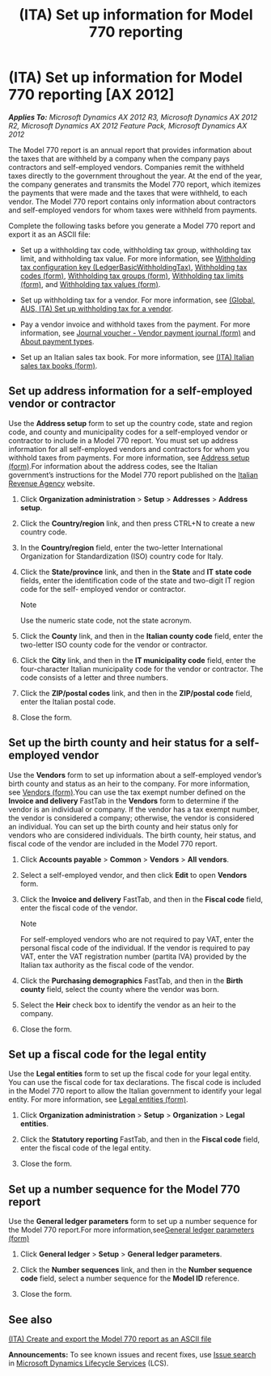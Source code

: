 ﻿---
title: (ITA) Set up information for Model 770 reporting
TOCTitle: (ITA) Set up information for Model 770 reporting
ms:assetid: 7787a3d9-06c8-46ce-a5c2-f08e79dcbc2d
ms:mtpsurl: https://technet.microsoft.com/en-us/library/Hh856770(v=AX.60)
ms:contentKeyID: 45688018
ms.date: 04/18/2014
mtps_version: v=AX.60
f1_keywords:
- Italy
- Modello 770
---

# (ITA) Set up information for Model 770 reporting [AX 2012]


_**Applies To:** Microsoft Dynamics AX 2012 R3, Microsoft Dynamics AX 2012 R2, Microsoft Dynamics AX 2012 Feature Pack, Microsoft Dynamics AX 2012_

The Model 770 report is an annual report that provides information about the taxes that are withheld by a company when the company pays contractors and self-employed vendors. Companies remit the withheld taxes directly to the government throughout the year. At the end of the year, the company generates and transmits the Model 770 report, which itemizes the payments that were made and the taxes that were withheld, to each vendor. The Model 770 report contains only information about contractors and self-employed vendors for whom taxes were withheld from payments.

Complete the following tasks before you generate a Model 770 report and export it as an ASCII file:

  - Set up a withholding tax code, withholding tax group, withholding tax limit, and withholding tax value. For more information, see [Withholding tax configuration key (LedgerBasicWithholdingTax)](withholding-tax-configuration-key-ledgerbasicwithholdingtax.md), [Withholding tax codes (form)](https://technet.microsoft.com/en-us/library/aa585361\(v=ax.60\)), [Withholding tax groups (form)](https://technet.microsoft.com/en-us/library/aa591973\(v=ax.60\)), [Withholding tax limits (form)](https://technet.microsoft.com/en-us/library/aa592034\(v=ax.60\)), and [Withholding tax values (form)](https://technet.microsoft.com/en-us/library/aa615586\(v=ax.60\)).

  - Set up withholding tax for a vendor. For more information, see [(Global, AUS, ITA) Set up withholding tax for a vendor](global-aus-ita-set-up-withholding-tax-for-a-vendor.md).

  - Pay a vendor invoice and withhold taxes from the payment. For more information, see [Journal voucher - Vendor payment journal (form)](https://technet.microsoft.com/en-us/library/aa599011\(v=ax.60\)) and [About payment types](about-payment-types.md).

  - Set up an Italian sales tax book. For more information, see [(ITA) Italian sales tax books (form)](https://technet.microsoft.com/en-us/library/aa620738\(v=ax.60\)).

## Set up address information for a self-employed vendor or contractor

Use the **Address setup** form to set up the country code, state and region code, and county and municipality codes for a self-employed vendor or contractor to include in a Model 770 report. You must set up address information for all self-employed vendors and contractors for whom you withhold taxes from payments. For more information, see [Address setup (form)](https://technet.microsoft.com/en-us/library/hh209301\(v=ax.60\)).For information about the address codes, see the Italian government’s instructions for the Model 770 report published on the [Italian Revenue Agency](http://www.agenziaentrate.gov.it/wps/wcm/connect/nsilib/nsi/strumenti/modelli/modelli+di+dichiarazione+2010/770_2010+semplificato/) website.

1.  Click **Organization administration** \> **Setup** \> **Addresses** \> **Address setup**.

2.  Click the **Country/region** link, and then press CTRL+N to create a new country code.

3.  In the **Country/region** field, enter the two-letter International Organization for Standardization (ISO) country code for Italy.

4.  Click the **State/province** link, and then in the **State** and **IT state code** fields, enter the identification code of the state and two-digit IT region code for the self- employed vendor or contractor.
    

    > [!NOTE]
    > <P>Use the numeric state code, not the state acronym.</P>



5.  Click the **County** link, and then in the **Italian county code** field, enter the two-letter ISO county code for the vendor or contractor.

6.  Click the **City** link, and then in the **IT municipality code** field, enter the four-character Italian municipality code for the vendor or contractor. The code consists of a letter and three numbers.

7.  Click the **ZIP/postal codes** link, and then in the **ZIP/postal code** field, enter the Italian postal code.

8.  Close the form.

## Set up the birth county and heir status for a self-employed vendor

Use the **Vendors** form to set up information about a self-employed vendor’s birth county and status as an heir to the company. For more information, see [Vendors (form)](https://technet.microsoft.com/en-us/library/aa592162\(v=ax.60\)).You can use the tax exempt number defined on the **Invoice and delivery** FastTab in the **Vendors** form to determine if the vendor is an individual or company. If the vendor has a tax exempt number, the vendor is considered a company; otherwise, the vendor is considered an individual. You can set up the birth county and heir status only for vendors who are considered individuals. The birth county, heir status, and fiscal code of the vendor are included in the Model 770 report.

1.  Click **Accounts payable** \> **Common** \> **Vendors** \> **All vendors**.

2.  Select a self-employed vendor, and then click **Edit** to open **Vendors** form.

3.  Click the **Invoice and delivery** FastTab, and then in the **Fiscal code** field, enter the fiscal code of the vendor.
    

    > [!NOTE]
    > <P>For self-employed vendors who are not required to pay VAT, enter the personal fiscal code of the individual. If the vendor is required to pay VAT, enter the VAT registration number (partita IVA) provided by the Italian tax authority as the fiscal code of the vendor.</P>



4.  Click the **Purchasing demographics** FastTab, and then in the **Birth county** field, select the county where the vendor was born.

5.  Select the **Heir** check box to identify the vendor as an heir to the company.

6.  Close the form.

## Set up a fiscal code for the legal entity

Use the **Legal entities** form to set up the fiscal code for your legal entity. You can use the fiscal code for tax declarations. The fiscal code is included in the Model 770 report to allow the Italian government to identify your legal entity. For more information, see [Legal entities (form)](https://technet.microsoft.com/en-us/library/hh242860\(v=ax.60\)).

1.  Click **Organization administration** \> **Setup** \> **Organization** \> **Legal entities**.

2.  Click the **Statutory reporting** FastTab, and then in the **Fiscal code** field, enter the fiscal code of the legal entity.

3.  Close the form.

## Set up a number sequence for the Model 770 report

Use the **General ledger parameters** form to set up a number sequence for the Model 770 report.For more information,see[General ledger parameters (form)](https://technet.microsoft.com/en-us/library/aa557286\(v=ax.60\))

1.  Click **General ledger** \> **Setup** \> **General ledger parameters**.

2.  Click the **Number sequences** link, and then in the **Number sequence code** field, select a number sequence for the **Model ID** reference.

3.  Close the form.

## See also

[(ITA) Create and export the Model 770 report as an ASCII file](ita-create-and-export-the-model-770-report-as-an-ascii-file.md)

  
**Announcements:** To see known issues and recent fixes, use [Issue search](http://go.microsoft.com/fwlink/?linkid=389258) in [Microsoft Dynamics Lifecycle Services](http://go.microsoft.com/fwlink/?linkid=306505) (LCS).

